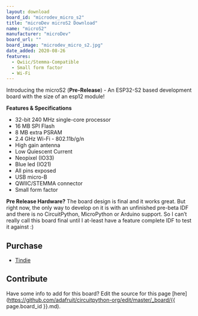 ```yaml
---
layout: download
board_id: "microdev_micro_s2"
title: "microDev microS2 Download"
name: "microS2"
manufacturer: "microDev"
board_url: ""
board_image: "microdev_micro_s2.jpg"
date_added: 2020-08-26
features:
  - Qwiic/Stemma-Compatible
  - Small form factor
  - Wi-Fi
---
```


Introducing the microS2 (**Pre-Release**) - An ESP32-S2 based development board with the size of an esp12 module!

**Features & Specifications**
 - 32-bit 240 MHz single-core processor 
 - 16 MB SPI Flash
 - 8 MB extra PSRAM
 - 2.4 GHz Wi-Fi - 802.11b/g/n
 - High gain antenna
 - Low Quiescent Current 
 - Neopixel (IO33)
 - Blue led (IO21)
 - All pins exposed
 - USB micro-B
 - QWIIC/STEMMA connector
 - Small form factor

**Pre Release Hardware?**
The board design is final and it works great. But right now, the only way to develop on it is with an unfinished pre-beta IDF and there is no CircuitPython, MicroPython or Arduino support. So I can’t really call this board final until I at-least have a feature complete IDF to test it against :)

## Purchase
* [Tindie](https://www.tindie.com/stores/microDev/)

## Contribute

Have some info to add for this board? Edit the source for this page [here](https://github.com/adafruit/circuitpython-org/edit/master/_board/{{ page.board_id }}.md).

